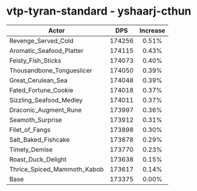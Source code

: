 # vtp-tyran-standard - yshaarj-cthun
| Actor | DPS | Increase |
|---|:---:|:---:|
|Revenge_Served_Cold|174256|0.51%|
|Aromatic_Seafood_Platter|174115|0.43%|
|Feisty_Fish_Sticks|174073|0.40%|
|Thousandbone_Tongueslicer|174050|0.39%|
|Great_Cerulean_Sea|174048|0.39%|
|Fated_Fortune_Cookie|174018|0.37%|
|Sizzling_Seafood_Medley|174011|0.37%|
|Draconic_Augment_Rune|173997|0.36%|
|Seamoth_Surprise|173912|0.31%|
|Filet_of_Fangs|173898|0.30%|
|Salt_Baked_Fishcake|173878|0.29%|
|Timely_Demise|173770|0.23%|
|Roast_Duck_Delight|173638|0.15%|
|Thrice_Spiced_Mammoth_Kabob|173617|0.14%|
|Base|173375|0.00%|
